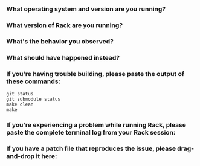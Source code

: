 ### What operating system and version are you running?

### What version of Rack are you running?

### What's the behavior you observed?

### What should have happened instead?

### If you're having trouble building, please paste the output of these commands:
   ```
   git status
   git submodule status
   make clean
   make
   ```

### If you're experiencing a problem while running Rack, please paste the complete terminal log from your Rack session:

### If you have a patch file that reproduces the issue, please drag-and-drop it here:
